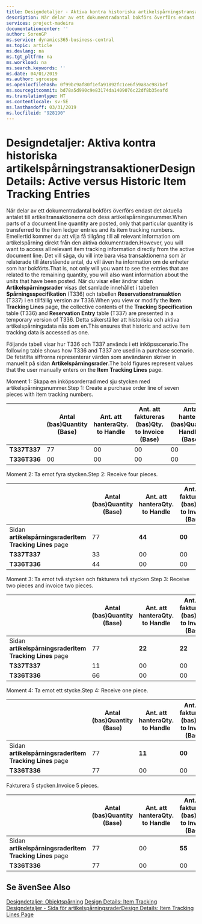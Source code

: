 ```yaml
---
title: Designdetaljer - Aktiva kontra historiska artikelspårningstransaktioner | Microsoft Docs
description: När delar av ett dokumentradantal bokförs överförs endast det aktuella antalet till artikeltransaktionerna och dess artikelspårningsnummer. Emellertid kommer du att vilja få tillgång till all relevant information om artikelspårning direkt från den aktiva dokumentraden. Det vill säga, du vill inte bara visa transaktionerna som är relaterade till återstående antal, du vill även ha information om de enheter som har bokförts. När du visar eller ändrar sidan **Artikelspårningsrader** visas det samlade innehållet i tabellen **Spårningsspecifikation** (T336) och tabellen **Reservationstransaktion** (T337) i en tillfällig version av T336. Detta säkerställer att historiska och aktiva artikelspårningsdata nås som en.
services: project-madeira
documentationcenter: ''
author: SorenGP
ms.service: dynamics365-business-central
ms.topic: article
ms.devlang: na
ms.tgt_pltfrm: na
ms.workload: na
ms.search.keywords: ''
ms.date: 04/01/2019
ms.author: sgroespe
ms.openlocfilehash: 0f99bc9af80f1efa91892fc1ce6f59a8ac987bef
ms.sourcegitcommit: bd78a5d990c9e83174da1409076c22df8b35eafd
ms.translationtype: HT
ms.contentlocale: sv-SE
ms.lasthandoff: 03/31/2019
ms.locfileid: "928190"
---
```

# <a name="design-details-active-versus-historic-item-tracking-entries"></a><span data-ttu-id="5ac76-107">Designdetaljer: Aktiva kontra historiska artikelspårningstransaktioner</span><span class="sxs-lookup"><span data-stu-id="5ac76-107">Design Details: Active versus Historic Item Tracking Entries</span></span>
<span data-ttu-id="5ac76-108">När delar av ett dokumentradantal bokförs överförs endast det aktuella antalet till artikeltransaktionerna och dess artikelspårningsnummer.</span><span class="sxs-lookup"><span data-stu-id="5ac76-108">When parts of a document line quantity are posted, only that particular quantity is transferred to the item ledger entries and its item tracking numbers.</span></span> <span data-ttu-id="5ac76-109">Emellertid kommer du att vilja få tillgång till all relevant information om artikelspårning direkt från den aktiva dokumentraden.</span><span class="sxs-lookup"><span data-stu-id="5ac76-109">However, you will want to access all relevant item tracking information directly from the active document line.</span></span> <span data-ttu-id="5ac76-110">Det vill säga, du vill inte bara visa transaktionerna som är relaterade till återstående antal, du vill även ha information om de enheter som har bokförts.</span><span class="sxs-lookup"><span data-stu-id="5ac76-110">That is, not only will you want to see the entries that are related to the remaining quantity, you will also want information about the units that have been posted.</span></span> <span data-ttu-id="5ac76-111">När du visar eller ändrar sidan **Artikelspårningsrader** visas det samlade innehållet i tabellen **Spårningsspecifikation** (T336) och tabellen **Reservationstransaktion** (T337) i en tillfällig version av T336.</span><span class="sxs-lookup"><span data-stu-id="5ac76-111">When you view or modify the **Item Tracking Lines** page, the collective contents of the **Tracking Specification** table (T336) and **Reservation Entry** table (T337) are presented in a temporary version of T336.</span></span> <span data-ttu-id="5ac76-112">Detta säkerställer att historiska och aktiva artikelspårningsdata nås som en.</span><span class="sxs-lookup"><span data-stu-id="5ac76-112">This ensures that historic and active item tracking data is accessed as one.</span></span>  

 <span data-ttu-id="5ac76-113">Följande tabell visar hur T336 och T337 används i ett inköpsscenario.</span><span class="sxs-lookup"><span data-stu-id="5ac76-113">The following table shows how T336 and T337 are used in a purchase scenario.</span></span> <span data-ttu-id="5ac76-114">De fetstilta siffrorna representerar värden som användaren skriver in manuellt på sidan **Artikelspårningsrader**.</span><span class="sxs-lookup"><span data-stu-id="5ac76-114">The bold figures represent values that the user manually enters on the **Item Tracking Lines** page.</span></span>  

 <span data-ttu-id="5ac76-115">Moment 1: Skapa en inköpsorderrad med sju stycken med artikelspårningsnummer.</span><span class="sxs-lookup"><span data-stu-id="5ac76-115">Step 1: Create a purchase order line of seven pieces with item tracking numbers.</span></span>  

||<span data-ttu-id="5ac76-116">**Antal (bas)**</span><span class="sxs-lookup"><span data-stu-id="5ac76-116">**Quantity (Base)**</span></span>|<span data-ttu-id="5ac76-117">**Ant. att hantera**</span><span class="sxs-lookup"><span data-stu-id="5ac76-117">**Qty. to Handle**</span></span>|<span data-ttu-id="5ac76-118">**Ant. att faktureras (bas)**</span><span class="sxs-lookup"><span data-stu-id="5ac76-118">**Qty. to Invoice (Base)**</span></span>|<span data-ttu-id="5ac76-119">**Antal hanterat (bas)**</span><span class="sxs-lookup"><span data-stu-id="5ac76-119">**Quantity Handled (Base)**</span></span>|<span data-ttu-id="5ac76-120">**Antal fakturerat (bas)**</span><span class="sxs-lookup"><span data-stu-id="5ac76-120">**Quantity Invoiced (Base)**</span></span>|  
|-|----------------------------------------------|--------------------------------------------|------------------------------------------------------|-------------------------------------------------------|--------------------------------------------------------|  
|<span data-ttu-id="5ac76-121">**T337**</span><span class="sxs-lookup"><span data-stu-id="5ac76-121">**T337**</span></span>|<span data-ttu-id="5ac76-122">7</span><span class="sxs-lookup"><span data-stu-id="5ac76-122">7</span></span>|<span data-ttu-id="5ac76-123">0</span><span class="sxs-lookup"><span data-stu-id="5ac76-123">0</span></span>|<span data-ttu-id="5ac76-124">0</span><span class="sxs-lookup"><span data-stu-id="5ac76-124">0</span></span>|<span data-ttu-id="5ac76-125">0</span><span class="sxs-lookup"><span data-stu-id="5ac76-125">0</span></span>|<span data-ttu-id="5ac76-126">0</span><span class="sxs-lookup"><span data-stu-id="5ac76-126">0</span></span>|  
|<span data-ttu-id="5ac76-127">**T336**</span><span class="sxs-lookup"><span data-stu-id="5ac76-127">**T336**</span></span>|<span data-ttu-id="5ac76-128">0</span><span class="sxs-lookup"><span data-stu-id="5ac76-128">0</span></span>|<span data-ttu-id="5ac76-129">0</span><span class="sxs-lookup"><span data-stu-id="5ac76-129">0</span></span>|<span data-ttu-id="5ac76-130">0</span><span class="sxs-lookup"><span data-stu-id="5ac76-130">0</span></span>|<span data-ttu-id="5ac76-131">0</span><span class="sxs-lookup"><span data-stu-id="5ac76-131">0</span></span>|<span data-ttu-id="5ac76-132">0</span><span class="sxs-lookup"><span data-stu-id="5ac76-132">0</span></span>|  

 <span data-ttu-id="5ac76-133">Moment 2: Ta emot fyra stycken.</span><span class="sxs-lookup"><span data-stu-id="5ac76-133">Step 2: Receive four pieces.</span></span>  

||<span data-ttu-id="5ac76-134">**Antal (bas)**</span><span class="sxs-lookup"><span data-stu-id="5ac76-134">**Quantity (Base)**</span></span>|<span data-ttu-id="5ac76-135">**Ant. att hantera**</span><span class="sxs-lookup"><span data-stu-id="5ac76-135">**Qty. to Handle**</span></span>|<span data-ttu-id="5ac76-136">**Ant. att faktureras (bas)**</span><span class="sxs-lookup"><span data-stu-id="5ac76-136">**Qty. to Invoice (Base)**</span></span>|<span data-ttu-id="5ac76-137">**Antal hanterat (bas)**</span><span class="sxs-lookup"><span data-stu-id="5ac76-137">**Quantity Handled (Base)**</span></span>|<span data-ttu-id="5ac76-138">**Antal fakturerat (bas)**</span><span class="sxs-lookup"><span data-stu-id="5ac76-138">**Quantity Invoiced (Base)**</span></span>|  
|-|----------------------------------------------|--------------------------------------------|------------------------------------------------------|-------------------------------------------------------|--------------------------------------------------------|  
|<span data-ttu-id="5ac76-139">Sidan **artikelspårningsrader**</span><span class="sxs-lookup"><span data-stu-id="5ac76-139">**Item Tracking Lines** page</span></span>|<span data-ttu-id="5ac76-140">7</span><span class="sxs-lookup"><span data-stu-id="5ac76-140">7</span></span>|<span data-ttu-id="5ac76-141">**4**</span><span class="sxs-lookup"><span data-stu-id="5ac76-141">**4**</span></span>|<span data-ttu-id="5ac76-142">**0**</span><span class="sxs-lookup"><span data-stu-id="5ac76-142">**0**</span></span>|<span data-ttu-id="5ac76-143">0</span><span class="sxs-lookup"><span data-stu-id="5ac76-143">0</span></span>|<span data-ttu-id="5ac76-144">0</span><span class="sxs-lookup"><span data-stu-id="5ac76-144">0</span></span>|  
|<span data-ttu-id="5ac76-145">**T337**</span><span class="sxs-lookup"><span data-stu-id="5ac76-145">**T337**</span></span>|<span data-ttu-id="5ac76-146">3</span><span class="sxs-lookup"><span data-stu-id="5ac76-146">3</span></span>|<span data-ttu-id="5ac76-147">0</span><span class="sxs-lookup"><span data-stu-id="5ac76-147">0</span></span>|<span data-ttu-id="5ac76-148">0</span><span class="sxs-lookup"><span data-stu-id="5ac76-148">0</span></span>|<span data-ttu-id="5ac76-149">0</span><span class="sxs-lookup"><span data-stu-id="5ac76-149">0</span></span>|<span data-ttu-id="5ac76-150">0</span><span class="sxs-lookup"><span data-stu-id="5ac76-150">0</span></span>|  
|<span data-ttu-id="5ac76-151">**T336**</span><span class="sxs-lookup"><span data-stu-id="5ac76-151">**T336**</span></span>|<span data-ttu-id="5ac76-152">4</span><span class="sxs-lookup"><span data-stu-id="5ac76-152">4</span></span>|<span data-ttu-id="5ac76-153">0</span><span class="sxs-lookup"><span data-stu-id="5ac76-153">0</span></span>|<span data-ttu-id="5ac76-154">0</span><span class="sxs-lookup"><span data-stu-id="5ac76-154">0</span></span>|<span data-ttu-id="5ac76-155">4</span><span class="sxs-lookup"><span data-stu-id="5ac76-155">4</span></span>|<span data-ttu-id="5ac76-156">0</span><span class="sxs-lookup"><span data-stu-id="5ac76-156">0</span></span>|  

 <span data-ttu-id="5ac76-157">Moment 3: Ta emot två stycken och fakturera två stycken.</span><span class="sxs-lookup"><span data-stu-id="5ac76-157">Step 3: Receive two pieces and invoice two pieces.</span></span>  

||<span data-ttu-id="5ac76-158">**Antal (bas)**</span><span class="sxs-lookup"><span data-stu-id="5ac76-158">**Quantity (Base)**</span></span>|<span data-ttu-id="5ac76-159">**Ant. att hantera**</span><span class="sxs-lookup"><span data-stu-id="5ac76-159">**Qty. to Handle**</span></span>|<span data-ttu-id="5ac76-160">**Ant. att faktureras (bas)**</span><span class="sxs-lookup"><span data-stu-id="5ac76-160">**Qty. to Invoice (Base)**</span></span>|<span data-ttu-id="5ac76-161">**Antal hanterat (bas)**</span><span class="sxs-lookup"><span data-stu-id="5ac76-161">**Quantity Handled (Base)**</span></span>|<span data-ttu-id="5ac76-162">**Antal fakturerat (bas)**</span><span class="sxs-lookup"><span data-stu-id="5ac76-162">**Quantity Invoiced (Base)**</span></span>|  
|-|----------------------------------------------|--------------------------------------------|------------------------------------------------------|-------------------------------------------------------|--------------------------------------------------------|  
|<span data-ttu-id="5ac76-163">Sidan **artikelspårningsrader**</span><span class="sxs-lookup"><span data-stu-id="5ac76-163">**Item Tracking Lines** page</span></span>|<span data-ttu-id="5ac76-164">7</span><span class="sxs-lookup"><span data-stu-id="5ac76-164">7</span></span>|<span data-ttu-id="5ac76-165">**2**</span><span class="sxs-lookup"><span data-stu-id="5ac76-165">**2**</span></span>|<span data-ttu-id="5ac76-166">**2**</span><span class="sxs-lookup"><span data-stu-id="5ac76-166">**2**</span></span>|<span data-ttu-id="5ac76-167">4</span><span class="sxs-lookup"><span data-stu-id="5ac76-167">4</span></span>|<span data-ttu-id="5ac76-168">0</span><span class="sxs-lookup"><span data-stu-id="5ac76-168">0</span></span>|  
|<span data-ttu-id="5ac76-169">**T337**</span><span class="sxs-lookup"><span data-stu-id="5ac76-169">**T337**</span></span>|<span data-ttu-id="5ac76-170">1</span><span class="sxs-lookup"><span data-stu-id="5ac76-170">1</span></span>|<span data-ttu-id="5ac76-171">0</span><span class="sxs-lookup"><span data-stu-id="5ac76-171">0</span></span>|<span data-ttu-id="5ac76-172">0</span><span class="sxs-lookup"><span data-stu-id="5ac76-172">0</span></span>|<span data-ttu-id="5ac76-173">0</span><span class="sxs-lookup"><span data-stu-id="5ac76-173">0</span></span>|<span data-ttu-id="5ac76-174">0</span><span class="sxs-lookup"><span data-stu-id="5ac76-174">0</span></span>|  
|<span data-ttu-id="5ac76-175">**T336**</span><span class="sxs-lookup"><span data-stu-id="5ac76-175">**T336**</span></span>|<span data-ttu-id="5ac76-176">6</span><span class="sxs-lookup"><span data-stu-id="5ac76-176">6</span></span>|<span data-ttu-id="5ac76-177">0</span><span class="sxs-lookup"><span data-stu-id="5ac76-177">0</span></span>|<span data-ttu-id="5ac76-178">0</span><span class="sxs-lookup"><span data-stu-id="5ac76-178">0</span></span>|<span data-ttu-id="5ac76-179">6</span><span class="sxs-lookup"><span data-stu-id="5ac76-179">6</span></span>|<span data-ttu-id="5ac76-180">2</span><span class="sxs-lookup"><span data-stu-id="5ac76-180">2</span></span>|  

 <span data-ttu-id="5ac76-181">Moment 4: Ta emot ett stycke.</span><span class="sxs-lookup"><span data-stu-id="5ac76-181">Step 4: Receive one piece.</span></span>  

||<span data-ttu-id="5ac76-182">**Antal (bas)**</span><span class="sxs-lookup"><span data-stu-id="5ac76-182">**Quantity (Base)**</span></span>|<span data-ttu-id="5ac76-183">**Ant. att hantera**</span><span class="sxs-lookup"><span data-stu-id="5ac76-183">**Qty. to Handle**</span></span>|<span data-ttu-id="5ac76-184">**Ant. att faktureras (bas)**</span><span class="sxs-lookup"><span data-stu-id="5ac76-184">**Qty. to Invoice (Base)**</span></span>|<span data-ttu-id="5ac76-185">**Antal hanterat (bas)**</span><span class="sxs-lookup"><span data-stu-id="5ac76-185">**Quantity Handled (Base)**</span></span>|<span data-ttu-id="5ac76-186">**Antal fakturerat (bas)**</span><span class="sxs-lookup"><span data-stu-id="5ac76-186">**Quantity Invoiced (Base)**</span></span>|  
|-|----------------------------------------------|--------------------------------------------|------------------------------------------------------|-------------------------------------------------------|--------------------------------------------------------|  
|<span data-ttu-id="5ac76-187">Sidan **artikelspårningsrader**</span><span class="sxs-lookup"><span data-stu-id="5ac76-187">**Item Tracking Lines** page</span></span>|<span data-ttu-id="5ac76-188">7</span><span class="sxs-lookup"><span data-stu-id="5ac76-188">7</span></span>|<span data-ttu-id="5ac76-189">**1**</span><span class="sxs-lookup"><span data-stu-id="5ac76-189">**1**</span></span>|<span data-ttu-id="5ac76-190">**0**</span><span class="sxs-lookup"><span data-stu-id="5ac76-190">**0**</span></span>|<span data-ttu-id="5ac76-191">6</span><span class="sxs-lookup"><span data-stu-id="5ac76-191">6</span></span>|<span data-ttu-id="5ac76-192">2</span><span class="sxs-lookup"><span data-stu-id="5ac76-192">2</span></span>|  
|<span data-ttu-id="5ac76-193">**T336**</span><span class="sxs-lookup"><span data-stu-id="5ac76-193">**T336**</span></span>|<span data-ttu-id="5ac76-194">7</span><span class="sxs-lookup"><span data-stu-id="5ac76-194">7</span></span>|<span data-ttu-id="5ac76-195">0</span><span class="sxs-lookup"><span data-stu-id="5ac76-195">0</span></span>|<span data-ttu-id="5ac76-196">0</span><span class="sxs-lookup"><span data-stu-id="5ac76-196">0</span></span>|<span data-ttu-id="5ac76-197">7</span><span class="sxs-lookup"><span data-stu-id="5ac76-197">7</span></span>|<span data-ttu-id="5ac76-198">2</span><span class="sxs-lookup"><span data-stu-id="5ac76-198">2</span></span>|  

 <span data-ttu-id="5ac76-199">Fakturera 5 stycken.</span><span class="sxs-lookup"><span data-stu-id="5ac76-199">Invoice 5 pieces.</span></span>  

||<span data-ttu-id="5ac76-200">**Antal (bas)**</span><span class="sxs-lookup"><span data-stu-id="5ac76-200">**Quantity (Base)**</span></span>|<span data-ttu-id="5ac76-201">**Ant. att hantera**</span><span class="sxs-lookup"><span data-stu-id="5ac76-201">**Qty. to Handle**</span></span>|<span data-ttu-id="5ac76-202">**Ant. att faktureras (bas)**</span><span class="sxs-lookup"><span data-stu-id="5ac76-202">**Qty. to Invoice (Base)**</span></span>|<span data-ttu-id="5ac76-203">**Antal hanterat (bas)**</span><span class="sxs-lookup"><span data-stu-id="5ac76-203">**Quantity Handled (Base)**</span></span>|<span data-ttu-id="5ac76-204">**Antal fakturerat (bas)**</span><span class="sxs-lookup"><span data-stu-id="5ac76-204">**Quantity Invoiced (Base)**</span></span>|  
|-|----------------------------------------------|--------------------------------------------|------------------------------------------------------|-------------------------------------------------------|--------------------------------------------------------|  
|<span data-ttu-id="5ac76-205">Sidan **artikelspårningsrader**</span><span class="sxs-lookup"><span data-stu-id="5ac76-205">**Item Tracking Lines** page</span></span>|<span data-ttu-id="5ac76-206">7</span><span class="sxs-lookup"><span data-stu-id="5ac76-206">7</span></span>|<span data-ttu-id="5ac76-207">0</span><span class="sxs-lookup"><span data-stu-id="5ac76-207">0</span></span>|<span data-ttu-id="5ac76-208">**5**</span><span class="sxs-lookup"><span data-stu-id="5ac76-208">**5**</span></span>|<span data-ttu-id="5ac76-209">7</span><span class="sxs-lookup"><span data-stu-id="5ac76-209">7</span></span>|<span data-ttu-id="5ac76-210">2</span><span class="sxs-lookup"><span data-stu-id="5ac76-210">2</span></span>|  
|<span data-ttu-id="5ac76-211">**T336**</span><span class="sxs-lookup"><span data-stu-id="5ac76-211">**T336**</span></span>|<span data-ttu-id="5ac76-212">7</span><span class="sxs-lookup"><span data-stu-id="5ac76-212">7</span></span>|<span data-ttu-id="5ac76-213">0</span><span class="sxs-lookup"><span data-stu-id="5ac76-213">0</span></span>|<span data-ttu-id="5ac76-214">0</span><span class="sxs-lookup"><span data-stu-id="5ac76-214">0</span></span>|<span data-ttu-id="5ac76-215">7</span><span class="sxs-lookup"><span data-stu-id="5ac76-215">7</span></span>|<span data-ttu-id="5ac76-216">7</span><span class="sxs-lookup"><span data-stu-id="5ac76-216">7</span></span>|  

## <a name="see-also"></a><span data-ttu-id="5ac76-217">Se även</span><span class="sxs-lookup"><span data-stu-id="5ac76-217">See Also</span></span>  
 <span data-ttu-id="5ac76-218">[Designdetaljer: Objektspårning](design-details-item-tracking.md) </span><span class="sxs-lookup"><span data-stu-id="5ac76-218">[Design Details: Item Tracking](design-details-item-tracking.md) </span></span>  
 [<span data-ttu-id="5ac76-219">Designdetaljer - Sida för artikelspårningsrader</span><span class="sxs-lookup"><span data-stu-id="5ac76-219">Design Details: Item Tracking Lines Page</span></span>](design-details-item-tracking-lines-window.md)
